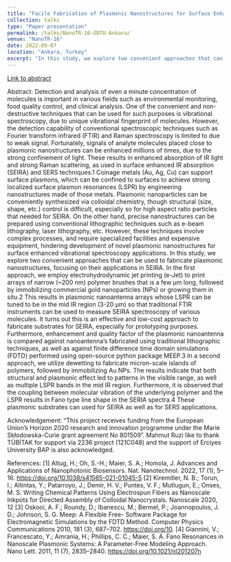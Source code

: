```yaml
---
title: "Facile Fabrication of Plasmonic Nanostructures for Surface Enhanced Vibrational Spectroscopy"
collection: talks
type: "Paper presentation"
permalink: /talks/NanoTR-16-ODTU-Ankara/ 
venue: "NanoTR-16"
date: 2022-09-07
location: "Ankara, Turkey"
excerpt: "In this study, we explore two convenient approaches that can be used to fabricate plasmonic nanostructures, focusing on their applications in SEIRA. In the first approach, we employ electrohydrodynamic jet printing (e-Jet) to print arrays of narrow (~200 nm) polymer brushes that is a few μm long, followed by immobilizing commercial gold nanoparticles (NPs) or growing them in situ."
---
```

[Link to abstract](https://drive.google.com/file/d/1hxxaEshJ1JoI3JFjDE2Nt8IndaTi0JS-/view)


Abstract: Detection and analysis of even a minute concentration of molecules is important in various fields such as environmental monitoring, food quality control, and clinical analysis. One of the convenient and non-destructive techniques that can be used for such purposes is vibrational spectroscopy, due to unique vibrational fingerprint of molecules. However, the detection capability of conventional spectroscopic techniques such as Fourier transform infrared (FTIR) and Raman spectroscopy is limited to due to weak signal. Fortunately, signals of analyte molecules placed close to plasmonic nanostructures can be enhanced millions of times, due to the strong confinement of light. These results in enhanced absorption of IR light and strong Raman scattering, as used in surface enhanced IR absorption (SEIRA) and SERS techniques.1 Coinage metals (Au, Ag, Cu) can support surface plasmons, which can be confined to surfaces to achieve strong localized surface plasmon resonances (LSPR) by engineering nanostructures made of those metals. Plasmonic nanoparticles can be conveniently synthesized via colloidal chemistry, though structural (size, shape, etc.) control is difficult, especially so for high aspect ratio particles that needed for SEIRA. On the other hand, precise nanostructures can be prepared using conventional lithographic techniques such as e-beam lithography, laser lithography, etc. However, these techniques involve complex processes, and require specialized facilities and expensive equipment, hindering development of novel plasmonic nanostructures for surface enhanced vibrational spectroscopy applications.
In this study, we explore two convenient approaches that can be used to fabricate plasmonic nanostructures, focusing on their applications in SEIRA. In the first approach, we employ electrohydrodynamic jet printing (e-Jet) to print arrays of narrow (~200 nm) polymer brushes that is a few μm long, followed by immobilizing commercial gold nanoparticles (NPs) or growing them in situ.2 This results in plasmonic nanoantenna arrays whose LSPR can be tuned to be in the mid IR region (3-20 μm) so that traditional FTIR instruments can be used to measure SEIRA spectroscopy of various molecules. It turns out this is an effective and low-cost approach to fabricate substrates for SEIRA, especially for prototyping purposes. Furthermore, enhancement and quality factor of the plasmonic nanoantenna is compared against nanoantenna’s fabricated using traditional lithographic techniques, as well as against finite difference time domain simulations (FDTD) performed using open-source python package MEEP.3
In a second approach, we utilize dewetting to fabricate micron-scale islands of polymers, followed by immobilizing Au NPs. The results indicate that both structural and plasmonic effect led to patterns in the visible range, as well as multiple LSPR bands in the mid IR region. Furthermore, it is observed that the coupling between molecular vibration of the underlying polymer and the LSPR results in Fano type line shape in the SERIA spectra.4 These plasmonic substrates can used for SEIRA as well as for SERS applications. 

Acknowledgement:
“This project receives funding from the European Union’s Horizon 2020 research and innovation programme under the Marie Skłodowska-Curie grant agreement No 801509”. Mahmut Ruzi like to thank TÜBİTAK for support via 2236 project (121C048) and the support of Erciyes University BAP is also acknowledged.

References:
[1] Altug, H.; Oh, S.-H.; Maier, S. A.; Homola, J. Advances and Applications of Nanophotonic Biosensors. Nat. Nanotechnol. 2022, 17 (1), 5–16. https://doi.org/10.1038/s41565-021-01045-5
[2] Kiremitler, N. B.; Torun, I.; Altintas, Y.; Patarroyo, J.; Demir, H. V.; Puntes, V. F.; Mutlugun, E.; Onses, M. S. Writing Chemical Patterns Using Electrospun Fibers as Nanoscale Inkpots for Directed Assembly of Colloidal Nanocrystals. Nanoscale 2020, 12
[3] Oskooi, A. F.; Roundy, D.; Ibanescu, M.; Bermel, P.; Joannopoulos, J. D.; Johnson, S. G. Meep: A Flexible Free- Software Package for Electromagnetic Simulations by the FDTD Method. Computer Physics Communications 2010, 181 (3), 687–702. https://doi.org/10.
[4] Giannini, V.; Francescato, Y.; Amrania, H.; Phillips, C. C.; Maier, S. A. Fano Resonances in Nanoscale Plasmonic Systems: A Parameter-Free Modeling Approach. Nano Lett. 2011, 11 (7), 2835–2840. https://doi.org/10.1021/nl201207n


